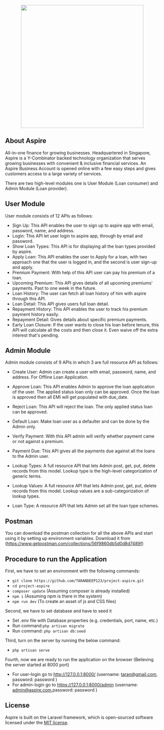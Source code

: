 <p align="center"><a href="https://laravel.com" target="_blank"><img src="https://global-uploads.webflow.com/5ed5b60be1889f546024ada0/5ed8a32c8e1f40c8d24bc32b_Aspire%20Logo%402x.png" width="400"></a></p>

## About Aspire

All-in-one finance for growing businesses. Headquartered in Singapore, Aspire is a Y-Combinator backed technology
organization that serves growing businesses with convenient & inclusive financial services. An Aspire Business Account
is opened online with a few easy steps and gives customers access to a large variety of services.

There are two high-level modules one is User Module (Loan consumer) and Admin Module (Loan provider).

## User Module

User module consists of 12 APIs as follows:

- Sign Up: This API enables the user to sign up to aspire app with email, password, name, and address.
- Login: This API let user login to aspire app, through by email and password.
- Show Loan Types: This API is for displaying all the loan types provided by aspire.
- Apply Loan: This API enables the user to Apply for a loan, with two approach one that the user is logged in, and the
  second is user sign-up and apply.
- Premium Payment: With help of this API user can pay his premium of a loan.
- Upcoming Premium: This API gives details of all upcoming premiums' payments. Past to one week in the future.
- Loan History: The user can fetch all loan history of him with aspire through this API.
- Loan Detail: This API gives users full loan detail.
- Repayment History: This API enables the user to track his premium payment history easily.
- Repayment Detail: Gives details about specific premium payments.
- Early Loan Closure: If the user wants to close his loan before tenure, this API will calculate all the costs and then
  close it. Even waive off the extra interest that's pending.

## Admin Module

Admin module consists of 9 APIs in which 3 are full resource API as follows:

- Create User: Admin can create a user with email, password, name, and address. For Offline Loan Application.
- Approve Loan: This API enables Admin to approve the loan application of the user. The applied status loan only can be
  approved. Once the loan is approved then all EMI will get populated with due_date.
- Reject Loan: This API will reject the loan. The only applied status loan can be approved.
- Default Loan: Make loan user as a defaulter and can be done by the Admin only.
- Verify Payment: With this API admin will verify whether payment came or not against a premium.
- Payment Due: This API gives all the payments due against all the loans to the Admin user.

- Lookup Types: A full resource API that lets Admin post, get, put, delete records from this model. Lookup type is the
  high-level categorization of generic terms.
- Lookup Values: A full resource API that lets Admin post, get, put, delete records from this model. Lookup values are a
  sub-categorization of lookup types.
- Loan Type: A resource API that lets Admin set all the loan type schemes.

## Postman

You can download the postman collection for all the above APIs and start using it by setting up environment variables.
Download it from (https://www.getpostman.com/collections/56f9860db5d0d8d7489f)

## Procedure to run the Application

First, we have to set an environment with the following commands:

- `git clone https://github.com/TARANDEEP123/project-aspire.git`
- `cd project-aspire`
- `composer update` (Assuming composer is already installed)
- `npm i` (Assuming npm is there in the system)
- `npm run dev` (To create an asset of js and CSS files)

Second, we have to set database and have to seed it

- Set .env file with Database properties (e.g. credentials, port, name, etc.)
- Run command:`php artisan migrate`
- Run command: `php artisan db:seed`

Third, turn on the server by running the below command:

- `php artisan serve`

Fourth, now we are ready to run the application on the browser (Believing the server started at 8000 port)

- For user-login go to http://127.0.0.1:8000/ (username: taran@gmail.com, password: password )
- For admin-login go to https://127.0.0.1:8000/admin (username: admin@aspire.com,password: password )

## License

Aspire is built on the Laravel framework, which is open-sourced software licensed under
the [MIT license](https://opensource.org/licenses/MIT).

